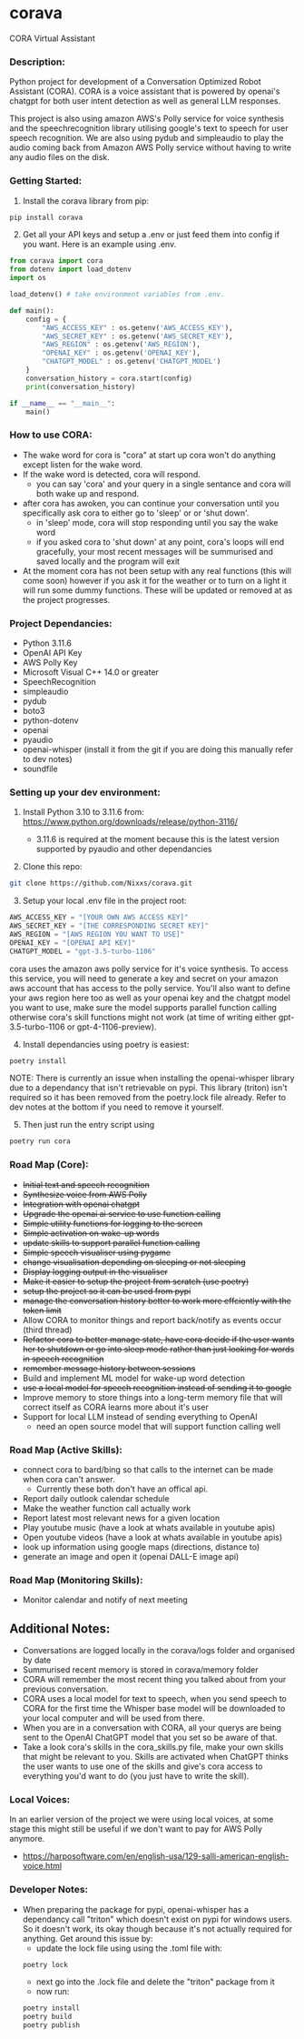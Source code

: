 # corava
CORA Virtual Assistant

### Description:
Python project for development of a Conversation Optimized Robot Assistant (CORA). CORA is a voice assistant that is powered by openai's chatgpt for both user intent detection as well as general LLM responses. 

This project is also using amazon AWS's Polly service for voice synthesis and the speechrecognition library utilising google's text to speech for user speech recognition. We are also using pydub and simpleaudio to play the audio coming back from Amazon AWS Polly service without having to write any audio files on the disk. 

### Getting Started:
1. Install the corava library from pip:
```bash
pip install corava
```
2. Get all your API keys and setup a .env or just feed them into config if you want. Here is an example using .env.
```python
from corava import cora
from dotenv import load_dotenv
import os

load_dotenv() # take environment variables from .env.

def main():
    config = {
        "AWS_ACCESS_KEY" : os.getenv('AWS_ACCESS_KEY'),
        "AWS_SECRET_KEY" : os.getenv('AWS_SECRET_KEY'),
        "AWS_REGION" : os.getenv('AWS_REGION'),
        "OPENAI_KEY" : os.getenv('OPENAI_KEY'),
        "CHATGPT_MODEL" : os.getenv('CHATGPT_MODEL')
    }
    conversation_history = cora.start(config)
    print(conversation_history)

if __name__ == "__main__":
    main()
```

### How to use CORA:
- The wake word for cora is "cora" at start up cora won't do anything except listen for the wake word.
- If the wake word is detected, cora will respond.
    - you can say 'cora' and your query in a single sentance and cora will both wake up and respond.
- after cora has awoken, you can continue your conversation until you specifically ask cora to either go to 'sleep' or or 'shut down'.
    - in 'sleep' mode, cora will stop responding until you say the wake word
    - if you asked cora to 'shut down' at any point, cora's loops will end gracefully, your most recent messages will be summurised and saved locally and the program will exit
- At the moment cora has not been setup with any real functions (this will come soon) however if you ask it for the weather or to turn on a light it will run some dummy functions. These will be updated or removed at as the project progresses.

### Project Dependancies:
- Python 3.11.6
- OpenAI API Key
- AWS Polly Key
- Microsoft Visual C++ 14.0 or greater
- SpeechRecognition
- simpleaudio
- pydub
- boto3
- python-dotenv
- openai
- pyaudio
- openai-whisper (install it from the git if you are doing this manually refer to dev notes)
- soundfile

### Setting up your dev environment:
1. Install Python 3.10 to 3.11.6 from: https://www.python.org/downloads/release/python-3116/
    - 3.11.6 is required at the moment because this is the latest version supported by pyaudio and other dependancies

2. Clone this repo:
```bash
git clone https://github.com/Nixxs/corava.git
```

3. Setup your local .env file in the project root:
```python
AWS_ACCESS_KEY = "[YOUR OWN AWS ACCESS KEY]"
AWS_SECRET_KEY = "[THE CORRESPONDING SECRET KEY]"
AWS_REGION = "[AWS REGION YOU WANT TO USE]"
OPENAI_KEY = "[OPENAI API KEY]"
CHATGPT_MODEL = "gpt-3.5-turbo-1106"
```
cora uses the amazon aws polly service for it's voice synthesis. To access this service, you will need to generate a key and secret on your amazon aws account that has access to the polly service. You'll also want to define your aws region here too as well as your openai key and the chatgpt model you want to use, make sure the model supports parallel function calling otherwise cora's skill functions might not work (at time of writing either gpt-3.5-turbo-1106 or gpt-4-1106-preview). 

4. Install dependancies using poetry is easiest:
```bash
poetry install
```
NOTE: There is currently an issue when installing the openai-whisper library due to a dependancy that isn't retrievable on pypi. This library (triton) isn't required so it has been removed from the poetry.lock file already. Refer to dev notes at the bottom if you need to remove it yourself.

5. Then just run the entry script using
```bash
poetry run cora
```

### Road Map (Core):
- ~~Initial text and speech recognition~~
- ~~Synthesize voice from AWS Polly~~
- ~~Integration with openai chatgpt~~
- ~~Upgrade the openai ai service to use function calling~~
- ~~Simple utility functions for logging to the screen~~
- ~~Simple activation on wake-up words~~
- ~~update skills to support parallel function calling~~
- ~~Simple speech visualiser using pygame~~
- ~~change visualisation depending on sleeping or not sleeping~~
- ~~Display logging output in the visualiser~~
- ~~Make it easier to setup the project from scratch (use poetry)~~
- ~~setup the project so it can be used from pypi~~
- ~~manage the conversation history better to work more effciently with the token limit~~
- Allow CORA to monitor things and report back/notify as events occur (third thread)
- ~~Refactor cora to better manage state, have cora decide if the user wants her to shutdown or go into sleep mode rather than just looking for words in speech recognition~~
- ~~remember message history between sessions~~
- Build and implement ML model for wake-up word detection
- ~~use a local model for speech recognition instead of sending it to google~~
- Improve memory to store things into a long-term memory file that will correct itself as CORA learns more about it's user
- Support for local LLM instead of sending everything to OpenAI
    - need an open source model that will support function calling well

### Road Map (Active Skills):
- connect cora to bard/bing so that calls to the internet can be made when cora can't answer. 
    - Currently these both don't have an offical api.
- Report daily outlook calendar schedule
- Make the weather function call actually work
- Report latest most relevant news for a given location
- Play youtube music (have a look at whats available in youtube apis)
- Open youtube videos (have a look at whats available in youtube apis)
- look up information using google maps (directions, distance to)
- generate an image and open it (openai DALL-E image api)

### Road Map (Monitoring Skills):
- Monitor calendar and notify of next meeting

## Additional Notes:
- Conversations are logged locally in the corava/logs folder and organised by date
- Summurised recent memory is stored in corava/memory folder
- CORA will remember the most recent thing you talked about from your previous conversation.
- CORA uses a local model for text to speech, when you send speech to CORA for the first time the Whisper base model will be downloaded to your local computer and will be used from there.
- When you are in a conversation with CORA, all your querys are being sent to the OpenAI ChatGPT model that you set so be aware of that. 
- Take a look cora's skills in the cora_skills.py file, make your own skills that might be relevant to you. Skills are activated when ChatGPT thinks the user wants to use one of the skills and give's cora access to everything you'd want to do (you just have to write the skill).

### Local Voices:
In an earlier version of the project we were using local voices, at some stage this might still be useful if we don't want to pay for AWS Polly anymore.
- https://harposoftware.com/en/english-usa/129-salli-american-english-voice.html

### Developer Notes:
- When preparing the package for pypi, openai-whisper has a dependancy call "triton" which doesn't exist on pypi for windows users. So it doesn't work, its okay though because it's not actually required for anything. Get around this issue by:
    - update the lock file using using the .toml file with:
    ```bash
    poetry lock
    ```
    - next go into the .lock file and delete the "triton" package from it
    - now run:
    ```bash
    poetry install
    poetry build
    poetry publish
    ```